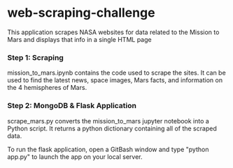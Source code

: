 # web-scraping-challenge

This application scrapes NASA websites for data related to the Mission to Mars and displays that info in a single HTML page

### Step 1: Scraping
mission_to_mars.ipynb contains the code used to scrape the sites. It can be used to find the latest news, space images, Mars facts, and information on the 4 hemispheres of Mars.

### Step 2: MongoDB & Flask Application
scrape_mars.py converts the mission_to_mars jupyter notebook into a Python script. It returns a python dictionary containing all of the scraped data.

To run the flask application, open a GitBash window and type "python app.py" to launch the app on your local server.
